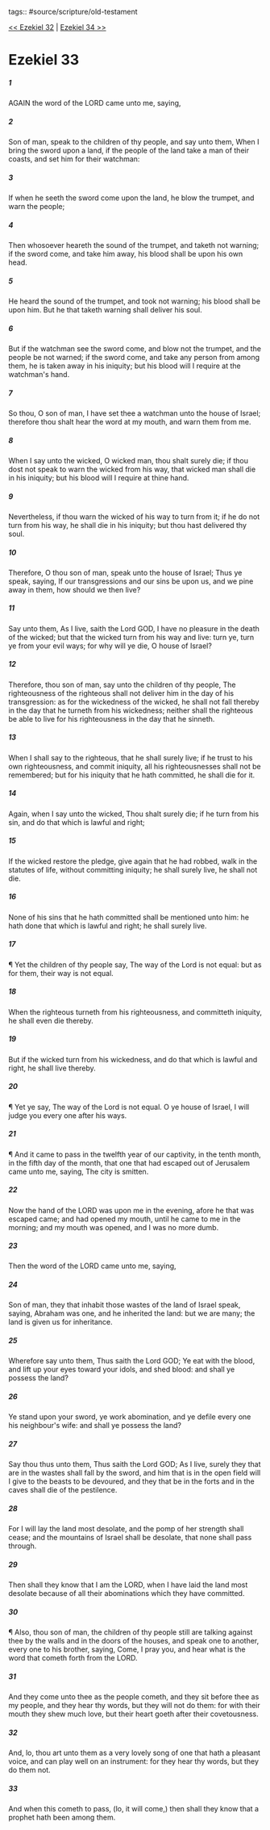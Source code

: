 tags:: #source/scripture/old-testament

[<< Ezekiel 32](/Old_Testament/26_Ezekiel/Ezekiel_32.md) | [Ezekiel 34 >>](/Old_Testament/26_Ezekiel/Ezekiel_34.md)

# Ezekiel 33

##### 1

AGAIN the word of the LORD came unto me, saying,

##### 2

Son of man, speak to the children of thy people, and say unto them, When I bring the sword upon a land, if the people of the land take a man of their coasts, and set him for their watchman:

##### 3

If when he seeth the sword come upon the land, he blow the trumpet, and warn the people;

##### 4

Then whosoever heareth the sound of the trumpet, and taketh not warning; if the sword come, and take him away, his blood shall be upon his own head.

##### 5

He heard the sound of the trumpet, and took not warning; his blood shall be upon him. But he that taketh warning shall deliver his soul.

##### 6

But if the watchman see the sword come, and blow not the trumpet, and the people be not warned; if the sword come, and take any person from among them, he is taken away in his iniquity; but his blood will I require at the watchman's hand.

##### 7

So thou, O son of man, I have set thee a watchman unto the house of Israel; therefore thou shalt hear the word at my mouth, and warn them from me.

##### 8

When I say unto the wicked, O wicked man, thou shalt surely die; if thou dost not speak to warn the wicked from his way, that wicked man shall die in his iniquity; but his blood will I require at thine hand.

##### 9

Nevertheless, if thou warn the wicked of his way to turn from it; if he do not turn from his way, he shall die in his iniquity; but thou hast delivered thy soul.

##### 10

Therefore, O thou son of man, speak unto the house of Israel; Thus ye speak, saying, If our transgressions and our sins be upon us, and we pine away in them, how should we then live?

##### 11

Say unto them, As I live, saith the Lord GOD, I have no pleasure in the death of the wicked; but that the wicked turn from his way and live: turn ye, turn ye from your evil ways; for why will ye die, O house of Israel?

##### 12

Therefore, thou son of man, say unto the children of thy people, The righteousness of the righteous shall not deliver him in the day of his transgression: as for the wickedness of the wicked, he shall not fall thereby in the day that he turneth from his wickedness; neither shall the righteous be able to live for his righteousness in the day that he sinneth.

##### 13

When I shall say to the righteous, that he shall surely live; if he trust to his own righteousness, and commit iniquity, all his righteousnesses shall not be remembered; but for his iniquity that he hath committed, he shall die for it.

##### 14

Again, when I say unto the wicked, Thou shalt surely die; if he turn from his sin, and do that which is lawful and right;

##### 15

If the wicked restore the pledge, give again that he had robbed, walk in the statutes of life, without committing iniquity; he shall surely live, he shall not die.

##### 16

None of his sins that he hath committed shall be mentioned unto him: he hath done that which is lawful and right; he shall surely live.

##### 17

¶ Yet the children of thy people say, The way of the Lord is not equal: but as for them, their way is not equal.

##### 18

When the righteous turneth from his righteousness, and committeth iniquity, he shall even die thereby.

##### 19

But if the wicked turn from his wickedness, and do that which is lawful and right, he shall live thereby.

##### 20

¶ Yet ye say, The way of the Lord is not equal. O ye house of Israel, I will judge you every one after his ways.

##### 21

¶ And it came to pass in the twelfth year of our captivity, in the tenth month, in the fifth day of the month, that one that had escaped out of Jerusalem came unto me, saying, The city is smitten.

##### 22

Now the hand of the LORD was upon me in the evening, afore he that was escaped came; and had opened my mouth, until he came to me in the morning; and my mouth was opened, and I was no more dumb.

##### 23

Then the word of the LORD came unto me, saying,

##### 24

Son of man, they that inhabit those wastes of the land of Israel speak, saying, Abraham was one, and he inherited the land: but we are many; the land is given us for inheritance.

##### 25

Wherefore say unto them, Thus saith the Lord GOD; Ye eat with the blood, and lift up your eyes toward your idols, and shed blood: and shall ye possess the land?

##### 26

Ye stand upon your sword, ye work abomination, and ye defile every one his neighbour's wife: and shall ye possess the land?

##### 27

Say thou thus unto them, Thus saith the Lord GOD; As I live, surely they that are in the wastes shall fall by the sword, and him that is in the open field will I give to the beasts to be devoured, and they that be in the forts and in the caves shall die of the pestilence.

##### 28

For I will lay the land most desolate, and the pomp of her strength shall cease; and the mountains of Israel shall be desolate, that none shall pass through.

##### 29

Then shall they know that I am the LORD, when I have laid the land most desolate because of all their abominations which they have committed.

##### 30

¶ Also, thou son of man, the children of thy people still are talking against thee by the walls and in the doors of the houses, and speak one to another, every one to his brother, saying, Come, I pray you, and hear what is the word that cometh forth from the LORD.

##### 31

And they come unto thee as the people cometh, and they sit before thee as my people, and they hear thy words, but they will not do them: for with their mouth they shew much love, but their heart goeth after their covetousness.

##### 32

And, lo, thou art unto them as a very lovely song of one that hath a pleasant voice, and can play well on an instrument: for they hear thy words, but they do them not.

##### 33

And when this cometh to pass, (lo, it will come,) then shall they know that a prophet hath been among them.
